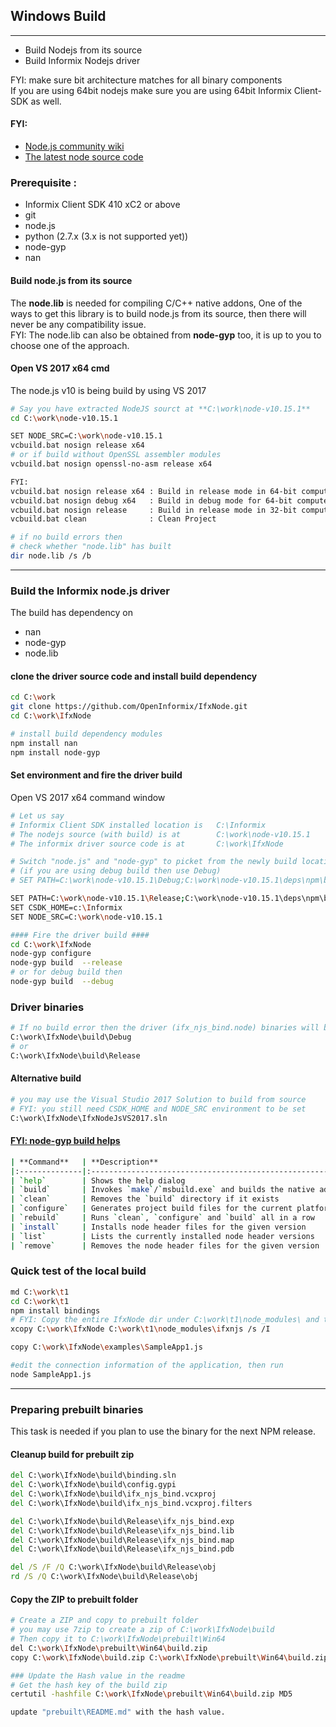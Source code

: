 
## Windows Build
----------------
- Build Nodejs from its source
- Build Informix Nodejs driver

FYI: make sure bit architecture matches for all binary components  
If you are using 64bit nodejs make sure you are using 64bit Informix Client-SDK as well.  

#### FYI:
- [Node.js community wiki](https://github.com/nodejs/node/wiki)
- [The latest node source code](https://github.com/nodejs/node)

### Prerequisite :
* Informix Client SDK 410 xC2 or above
* git
* node.js
* python     (2.7.x (3.x is not supported yet))
* node-gyp
* nan


#### Build node.js from its source
The **node.lib** is needed for compiling C/C++ native addons, One of the ways to get this library is to build node.js from its source, then there will never be any compatibility issue.  
FYI: The node.lib can also be obtained from **node-gyp** too, it is up to you to choose one of the approach.  


#### Open VS 2017 x64 cmd
The node.js v10 is being build by using VS 2017
```bash
# Say you have extracted NodeJS sourct at **C:\work\node-v10.15.1**
cd C:\work\node-v10.15.1

SET NODE_SRC=C:\work\node-v10.15.1
vcbuild.bat nosign release x64
# or if build without OpenSSL assembler modules
vcbuild.bat nosign openssl-no-asm release x64

FYI:
vcbuild.bat nosign release x64 : Build in release mode in 64-bit computers
vcbuild.bat nosign debug x64   : Build in debug mode for 64-bit computers
vcbuild.bat nosign release     : Build in release mode in 32-bit computers
vcbuild.bat clean              : Clean Project

# if no build errors then
# check whether "node.lib" has built
dir node.lib /s /b
```

---
### Build the Informix node.js driver
The build has dependency on
- nan
- node-gyp
- node.lib

#### clone the driver source code and install build dependency
```bash
cd C:\work
git clone https://github.com/OpenInformix/IfxNode.git
cd C:\work\IfxNode

# install build dependency modules
npm install nan
npm install node-gyp
```

#### Set environment and fire the driver build
Open VS 2017 x64 command window
```bash
# Let us say
# Informix Client SDK installed location is   C:\Informix
# The nodejs source (with build) is at        C:\work\node-v10.15.1
# The informix driver source code is at       C:\work\IfxNode

# Switch "node.js" and "node-gyp" to picket from the newly build location
# (if you are using debug build then use Debug)
# SET PATH=C:\work\node-v10.15.1\Debug;C:\work\node-v10.15.1\deps\npm\bin\node-gyp-bin;%PATH%

SET PATH=C:\work\node-v10.15.1\Release;C:\work\node-v10.15.1\deps\npm\bin\node-gyp-bin;%PATH%
SET CSDK_HOME=c:\Informix
SET NODE_SRC=C:\work\node-v10.15.1

#### Fire the driver build ####
cd C:\work\IfxNode
node-gyp configure
node-gyp build  --release
# or for debug build then
node-gyp build  --debug
```

### Driver binaries
```bash
# If no build error then the driver (ifx_njs_bind.node) binaries will be at
C:\work\IfxNode\build\Debug
# or
C:\work\IfxNode\build\Release
```

#### Alternative build
```bash
# you may use the Visual Studio 2017 Solution to build from source
# FYI: you still need CSDK_HOME and NODE_SRC environment to be set
C:\work\IfxNode\IfxNodeJsVS2017.sln
```

#### [FYI: node-gyp build helps](https://github.com/nodejs/node-gyp)
```bash
| **Command**   | **Description**
|:--------------|:---------------------------------------------------------------
| `help`        | Shows the help dialog
| `build`       | Invokes `make`/`msbuild.exe` and builds the native addon
| `clean`       | Removes the `build` directory if it exists
| `configure`   | Generates project build files for the current platform
| `rebuild`     | Runs `clean`, `configure` and `build` all in a row
| `install`     | Installs node header files for the given version
| `list`        | Lists the currently installed node header versions
| `remove`      | Removes the node header files for the given version
```

### Quick test of the local build
```bash
md C:\work\t1
cd C:\work\t1
npm install bindings
# FYI: Copy the entire IfxNode dir under C:\work\t1\node_modules\ and then rename it to ifxnjs
xcopy C:\work\IfxNode C:\work\t1\node_modules\ifxnjs /s /I

copy C:\work\IfxNode\examples\SampleApp1.js

#edit the connection information of the application, then run
node SampleApp1.js
```



---
### Preparing prebuilt binaries
This task is needed if you plan to use the binary for the next NPM release.

#### Cleanup build for prebuilt zip
```bat
del C:\work\IfxNode\build\binding.sln
del C:\work\IfxNode\build\config.gypi
del C:\work\IfxNode\build\ifx_njs_bind.vcxproj
del C:\work\IfxNode\build\ifx_njs_bind.vcxproj.filters

del C:\work\IfxNode\build\Release\ifx_njs_bind.exp
del C:\work\IfxNode\build\Release\ifx_njs_bind.lib
del C:\work\IfxNode\build\Release\ifx_njs_bind.map
del C:\work\IfxNode\build\Release\ifx_njs_bind.pdb

del /S /F /Q C:\work\IfxNode\build\Release\obj
rd /S /Q C:\work\IfxNode\build\Release\obj
```


#### Copy the ZIP to prebuilt folder
```bash
# Create a ZIP and copy to prebuilt folder
# you may use 7zip to create a zip of C:\work\IfxNode\build
# Then copy it to C:\work\IfxNode\prebuilt\Win64
del C:\work\IfxNode\prebuilt\Win64\build.zip
copy C:\work\IfxNode\build.zip C:\work\IfxNode\prebuilt\Win64\build.zip

### Update the Hash value in the readme
# Get the hash key of the build zip
certutil -hashfile C:\work\IfxNode\prebuilt\Win64\build.zip MD5

update "prebuilt\README.md" with the hash value.
```
